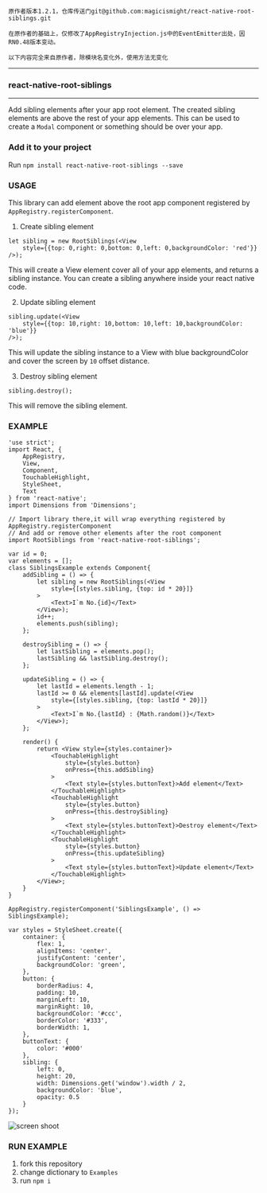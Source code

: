 ```
原作者版本1.2.1，仓库传送门git@github.com:magicismight/react-native-root-siblings.git

在原作者的基础上，仅修改了AppRegistryInjection.js中的EventEmitter出处，因RN0.48版本变动。

以下内容完全来自原作者，除模块名变化外，使用方法无变化
```
---

### react-native-root-siblings
---

Add sibling elements after your app root element.
The created sibling elements are above the rest of your app elements.
This can be used to create a `Modal` component or something should be over your app.

### Add it to your project

Run `npm install react-native-root-siblings --save`

### USAGE
This library can add element above the root app component registered by `AppRegistry.registerComponent`.

1. Create sibling element
```
let sibling = new RootSiblings(<View
    style={{top: 0,right: 0,bottom: 0,left: 0,backgroundColor: 'red'}}
/>);
```
This will create a View element cover all of your app elements,
and returns a sibling instance.
You can create a sibling anywhere inside your react native code.

2. Update sibling element
```
sibling.update(<View
    style={{top: 10,right: 10,bottom: 10,left: 10,backgroundColor: 'blue'}}
/>);
```
This will update the sibling instance to a View with blue backgroundColor and cover the screen by `10` offset distance.

3. Destroy sibling element
```
sibling.destroy();
```
This will remove the sibling element.

### EXAMPLE

```
'use strict';
import React, {
    AppRegistry,
    View,
    Component,
    TouchableHighlight,
    StyleSheet,
    Text
} from 'react-native';
import Dimensions from 'Dimensions';

// Import library there,it will wrap everything registered by AppRegistry.registerComponent
// And add or remove other elements after the root component
import RootSiblings from 'react-native-root-siblings';

var id = 0;
var elements = [];
class SiblingsExample extends Component{
    addSibling = () => {
        let sibling = new RootSiblings(<View
            style={[styles.sibling, {top: id * 20}]}
        >
            <Text>I`m No.{id}</Text>
        </View>);
        id++;
        elements.push(sibling);
    };

    destroySibling = () => {
        let lastSibling = elements.pop();
        lastSibling && lastSibling.destroy();
    };

    updateSibling = () => {
        let lastId = elements.length - 1;
        lastId >= 0 && elements[lastId].update(<View
            style={[styles.sibling, {top: lastId * 20}]}
        >
            <Text>I`m No.{lastId} : {Math.random()}</Text>
        </View>);
    };

    render() {
        return <View style={styles.container}>
            <TouchableHighlight
                style={styles.button}
                onPress={this.addSibling}
            >
                <Text style={styles.buttonText}>Add element</Text>
            </TouchableHighlight>
            <TouchableHighlight
                style={styles.button}
                onPress={this.destroySibling}
            >
                <Text style={styles.buttonText}>Destroy element</Text>
            </TouchableHighlight>
            <TouchableHighlight
                style={styles.button}
                onPress={this.updateSibling}
            >
                <Text style={styles.buttonText}>Update element</Text>
            </TouchableHighlight>
        </View>;
    }
}

AppRegistry.registerComponent('SiblingsExample', () => SiblingsExample);

var styles = StyleSheet.create({
    container: {
        flex: 1,
        alignItems: 'center',
        justifyContent: 'center',
        backgroundColor: 'green',
    },
    button: {
        borderRadius: 4,
        padding: 10,
        marginLeft: 10,
        marginRight: 10,
        backgroundColor: '#ccc',
        borderColor: '#333',
        borderWidth: 1,
    },
    buttonText: {
        color: '#000'
    },
    sibling: {
        left: 0,
        height: 20,
        width: Dimensions.get('window').width / 2,
        backgroundColor: 'blue',
        opacity: 0.5
    }
});

```

![screen shoot](./Examples/screen-shoot.gif)

### RUN EXAMPLE

1. fork this repository
2. change dictionary to `Examples`
3. run `npm i`
